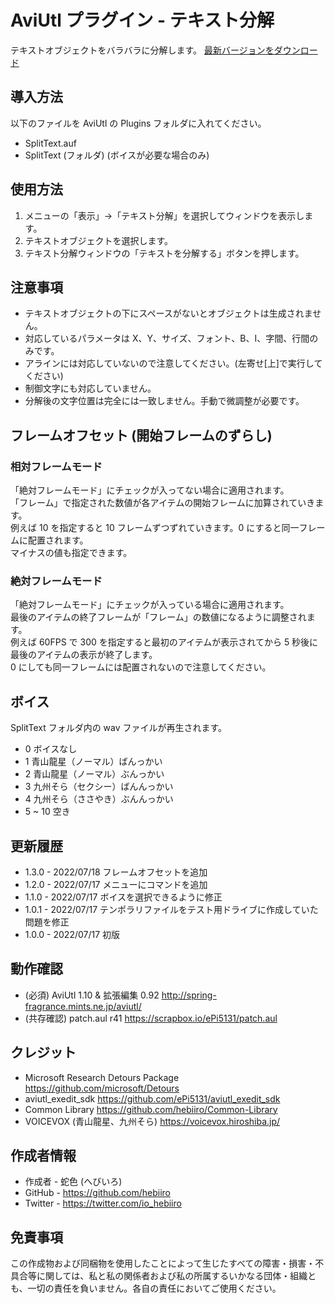 ﻿# AviUtl プラグイン - テキスト分解

テキストオブジェクトをバラバラに分解します。
[最新バージョンをダウンロード](../../releases/latest/)

## 導入方法

以下のファイルを AviUtl の Plugins フォルダに入れてください。
* SplitText.auf
* SplitText (フォルダ) (ボイスが必要な場合のみ)

## 使用方法

1. メニューの「表示」->「テキスト分解」を選択してウィンドウを表示します。
1. テキストオブジェクトを選択します。
1. テキスト分解ウィンドウの「テキストを分解する」ボタンを押します。

## 注意事項

* テキストオブジェクトの下にスペースがないとオブジェクトは生成されません。
* 対応しているパラメータは X、Y、サイズ、フォント、B、I、字間、行間のみです。
* アラインには対応していないので注意してください。(左寄せ[上]で実行してください)
* 制御文字にも対応していません。
* 分解後の文字位置は完全には一致しません。手動で微調整が必要です。

## フレームオフセット (開始フレームのずらし)

### 相対フレームモード

「絶対フレームモード」にチェックが入ってない場合に適用されます。<br>
「フレーム」で指定された数値が各アイテムの開始フレームに加算されていきます。<br>
例えば 10 を指定すると 10 フレームずつずれていきます。0 にすると同一フレームに配置されます。<br>
マイナスの値も指定できます。<br>

### 絶対フレームモード

「絶対フレームモード」にチェックが入っている場合に適用されます。<br>
最後のアイテムの終了フレームが「フレーム」の数値になるように調整されます。<br>
例えば 60FPS で 300 を指定すると最初のアイテムが表示されてから 5 秒後に最後のアイテムの表示が終了します。<br>
0 にしても同一フレームには配置されないので注意してください。<br>

## ボイス

SplitText フォルダ内の wav ファイルが再生されます。

* 0 ボイスなし
* 1 青山龍星（ノーマル）ばんっかい
* 2 青山龍星（ノーマル）ぶんっかい
* 3 九州そら（セクシー）ばんんっかい
* 4 九州そら（ささやき）ぶんんっかい
* 5 ~ 10 空き

## 更新履歴

* 1.3.0 - 2022/07/18 フレームオフセットを追加
* 1.2.0 - 2022/07/17 メニューにコマンドを追加
* 1.1.0 - 2022/07/17 ボイスを選択できるように修正
* 1.0.1 - 2022/07/17 テンポラリファイルをテスト用ドライブに作成していた問題を修正
* 1.0.0 - 2022/07/17 初版

## 動作確認

* (必須) AviUtl 1.10 & 拡張編集 0.92 http://spring-fragrance.mints.ne.jp/aviutl/
* (共存確認) patch.aul r41 https://scrapbox.io/ePi5131/patch.aul

## クレジット

* Microsoft Research Detours Package https://github.com/microsoft/Detours
* aviutl_exedit_sdk https://github.com/ePi5131/aviutl_exedit_sdk
* Common Library https://github.com/hebiiro/Common-Library
* VOICEVOX (青山龍星、九州そら) https://voicevox.hiroshiba.jp/

## 作成者情報
 
* 作成者 - 蛇色 (へびいろ)
* GitHub - https://github.com/hebiiro
* Twitter - https://twitter.com/io_hebiiro

## 免責事項

この作成物および同梱物を使用したことによって生じたすべての障害・損害・不具合等に関しては、私と私の関係者および私の所属するいかなる団体・組織とも、一切の責任を負いません。各自の責任においてご使用ください。
